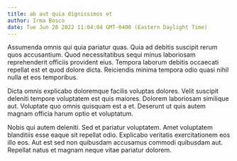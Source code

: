 ```yaml
---
title: ab aut quia dignissimos et
author: Irma Bosco
date: Tue Jun 28 2022 11:04:04 GMT-0400 (Eastern Daylight Time)
---
```

Assumenda omnis qui quia pariatur quas. Quia ad debitis suscipit rerum quos accusantium. Quod necessitatibus sequi minus laboriosam reprehenderit officiis provident eius. Tempora laborum debitis occaecati repellat est et quod dolore dicta. Reiciendis minima tempora odio quasi nihil nulla et eos temporibus.

 Dicta omnis explicabo doloremque facilis voluptas dolores. Velit suscipit deleniti tempore voluptatem est quis maiores. Dolorem laboriosam similique aut. Voluptate quo omnis quisquam est a et. Deserunt ut quis autem magnam officia harum optio et voluptatum.

 Nobis qui autem deleniti. Sed et pariatur voluptatem. Amet voluptatem blanditiis esse eaque sit repellat odio. Explicabo veritatis exercitationem eos illo eos. Aut est sed non quibusdam accusamus commodi quibusdam aut. Repellat natus et magnam neque vitae pariatur dolorem.